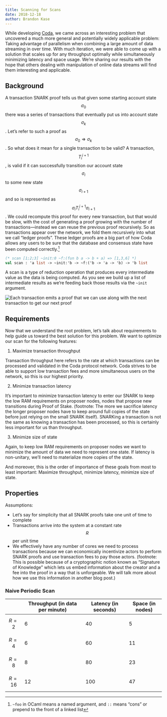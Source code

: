 ```yaml
---
title: Scanning for Scans
date: 2018-12-18
author: Brandon Kase
---
```


While developing [Coda](https://codaprotocol.com), we came across an interesting problem that uncovered a much more general and potentially widely applicable problem: Taking advantage of parallelism when combining a large amount of data streaming in over time. With much iteration, we were able to come up with a solution that scales up for any throughput optimally while simultaneously minimizing latency and space usage. We’re sharing our results with the hope that others dealing with manipulation of online data streams will find them interesting and applicable.

## Background

A transaction SNARK proof tells us that given some starting account state $$\sigma_0$$ there was a series of transactions that eventually put us into account state $$\sigma_k$$. Let’s refer to such a proof as $$\sigma_0 \Longrightarrow \sigma_k$$. So what does it mean for a single transaction to be valid? A transaction, $$T_i^{i+1}$$, is valid  if it can successfully transition our account state $$\sigma_i$$ to some new state $$\sigma_{i+1}$$ and so is represented as $$\sigma_iT_i^{i+1}\sigma_{i+1}$$. We could recompute this proof for every new transaction, but that would be slow, with the cost of generating a proof growing with the number of transactions—instead we can reuse the previous proof recursively. So as transactions appear over the network, we fold them recursively into what we call “ledger proofs”. These ledger proofs are a big part of how Coda allows any users to be sure that the database and consensus state have been computed correctly.[^1]

[^1]: `~foo` in OCaml means a named argument, and `::` means “cons” or prepend to the front of a linked list

```ocaml
(* scan [1;2;3] ~init:0 ~f:(fun b a -> b + a) => [1,3,6] *)
val scan : 'a list -> ~init:'b -> ~f:('b -> 'a -> 'b) -> 'b list
```

A scan is a type of reduction operation that produces every intermediate value as the data is being computed. As you see we build up a list of intermediate results as we’re feeding back those results via the `~init` argument.

![Each transaction emits a proof that we can use along with the next transaction to get our next proof](/static/blog/scans/merge-tree3.png)

## Requirements

Now that we understand the root problem, let’s talk about requirements to help guide us toward the best solution for this problem. We want to optimize our scan for the following features:


1. Maximize transaction throughput

Transaction throughput here refers to the rate at which transactions can be processed and validated in the Coda protocol network. Coda strives to be able to support low transaction fees and more simultaneous users on the network, so this is our highest priority.


2. Minimize transaction latency

It’s important to minimize transaction latency to enter our SNARK to keep the low RAM requirements on proposer nodes, nodes that propose new transitions during Proof of Stake. (footnote: The more we sacrifice latency the longer proposer nodes have to keep around full copies of the state before just relying on the small SNARK itself). SNARKing a transaction is not the same as knowing a transaction has been processed, so this is certainly less important for us than throughput.


3. Minimize size of state

Again, to keep low RAM requirements on proposer nodes we want to minimize the amount of data we need to represent one state. If latency is non-unitary, we’ll need to materialize more copies of the state.

And moreover, this is the order of importance of these goals from most to least important: Maximize throughput, minimize latency, minimize size of state.

## Properties

Assumptions:

- Let’s say for simplicity that all SNARK proofs take one unit of time to complete
- Transactions arrive into the system at a constant rate $$R$$ per unit time
- We effectively have any number of cores we need to process transactions because we can economically incentivize actors to perform SNARK proofs and use transaction fees to pay those actors. (footnote: This is possible because of a cryptographic notion known as “Signature of Knowledge” which lets us embed information about the creator and a fee into the proof in a way that is unforgeable. We will talk more about how we use this information in another blog post.)

### Naive Periodic Scan

|          | Throughput (in data per minute) | Latency (in seconds) | Space (in nodes) |
| -------- | ------------------------------- | -------------------- | ---------------- |
| $$R=2$$  | 6                               | 40                   | 5                |
| $$R=4$$  | 6                               | 60                   | 11               |
| $$R=8$$  | 8                               | 80                   | 23               |
| $$R=16$$ | 12                              | 100                  | 47               |




